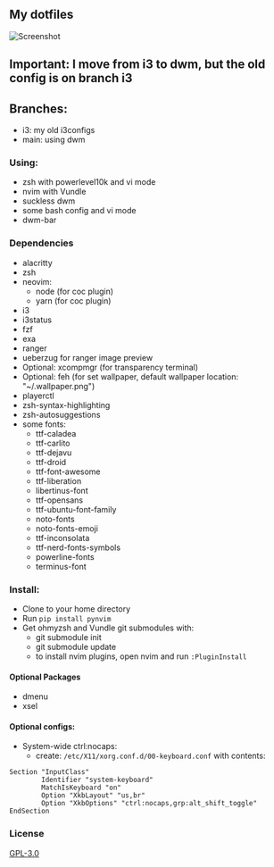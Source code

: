 ## My dotfiles

![Screenshot](https://i.imgur.com/SAIP9KK.png)

## Important: I move from i3 to dwm, but the old config is on branch i3

## Branches:
* i3: my old i3configs
* main: using dwm

### Using:
 * zsh with powerlevel10k and vi mode
 * nvim with Vundle
 * suckless dwm
 * some bash config and vi mode
 * dwm-bar

### Dependencies
 * alacritty
 * zsh
 * neovim:
    - node (for coc plugin)
    - yarn (for coc plugin)
 * i3
 * i3status
 * fzf
 * exa
 * ranger
 * ueberzug for ranger image preview
 * Optional: xcompmgr (for transparency terminal)
 * Optional: feh (for set wallpaper, default wallpaper location: "~/.wallpaper.png")
 * playerctl
 * zsh-syntax-highlighting
 * zsh-autosuggestions
 * some fonts:
    - ttf-caladea
    - ttf-carlito
    - ttf-dejavu
    - ttf-droid
    - ttf-font-awesome
    - ttf-liberation
    - libertinus-font
    - ttf-opensans
    - ttf-ubuntu-font-family
    - noto-fonts
    - noto-fonts-emoji
    - ttf-inconsolata
    - ttf-nerd-fonts-symbols
    - powerline-fonts
    - terminus-font

### Install:
 * Clone to your home directory
 * Run `pip install pynvim`
 * Get ohmyzsh and Vundle git submodules with:
    - git submodule init
    - git submodule update
    - to install nvim plugins, open nvim and run `:PluginInstall`

#### Optional Packages
 * dmenu
 * xsel

#### Optional configs:
 * System-wide ctrl:nocaps:
    - create: `/etc/X11/xorg.conf.d/00-keyboard.conf` with contents:
```
Section "InputClass"
        Identifier "system-keyboard"
        MatchIsKeyboard "on"
        Option "XkbLayout" "us,br"
        Option "XkbOptions" "ctrl:nocaps,grp:alt_shift_toggle"
EndSection
```

### License
[GPL-3.0](LICENSE)

